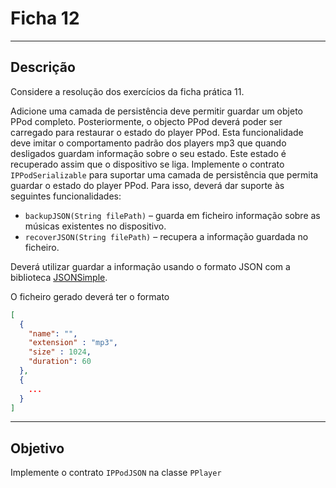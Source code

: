 # Ficha 12

---

## Descrição 
Considere a resolução dos exercícios da ficha prática 11.

Adicione uma camada de persistência deve permitir guardar um objeto PPod completo. Posteriormente, o
objecto PPod deverá poder ser carregado para restaurar o estado do player PPod. Esta funcionalidade deve
imitar o comportamento padrão dos players mp3 que quando desligados guardam informação sobre o seu
estado. Este estado é recuperado assim que o dispositivo se liga.
Implemente o contrato ``IPPodSerializable`` para suportar uma camada de persistência que permita guardar o estado do player
PPod. Para isso, deverá dar suporte às seguintes funcionalidades:
- ``backupJSON(String filePath)`` – guarda em ficheiro informação sobre as músicas existentes no
dispositivo.
- ``recoverJSON(String filePath)`` – recupera a informação guardada no ficheiro.

Deverá utilizar guardar a informação usando o formato JSON com a biblioteca [JSONSimple](https://code.google.com/archive/p/json-simple/).

O ficheiro gerado deverá ter o formato 
```json
[
  {
    "name": "",
    "extension" : "mp3",
    "size" : 1024,
    "duration": 60
  },
  {
    ...
  }
]
```

--- 
 
## Objetivo

Implemente o contrato ``IPPodJSON`` na classe ``PPlayer``